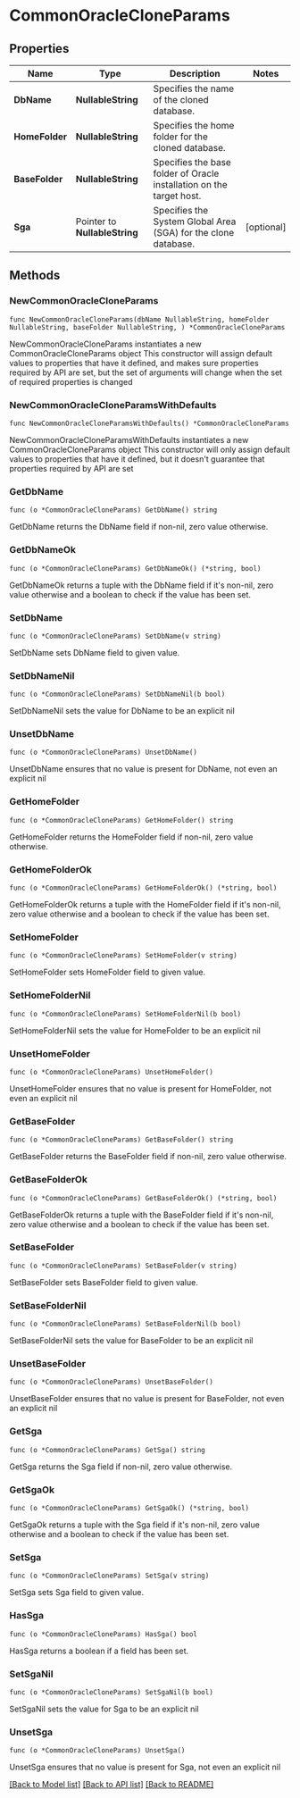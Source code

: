 # CommonOracleCloneParams

## Properties

Name | Type | Description | Notes
------------ | ------------- | ------------- | -------------
**DbName** | **NullableString** | Specifies the name of the cloned database. | 
**HomeFolder** | **NullableString** | Specifies the home folder for the cloned database. | 
**BaseFolder** | **NullableString** | Specifies the base folder of Oracle installation on the target host. | 
**Sga** | Pointer to **NullableString** | Specifies the System Global Area (SGA) for the clone database. | [optional] 

## Methods

### NewCommonOracleCloneParams

`func NewCommonOracleCloneParams(dbName NullableString, homeFolder NullableString, baseFolder NullableString, ) *CommonOracleCloneParams`

NewCommonOracleCloneParams instantiates a new CommonOracleCloneParams object
This constructor will assign default values to properties that have it defined,
and makes sure properties required by API are set, but the set of arguments
will change when the set of required properties is changed

### NewCommonOracleCloneParamsWithDefaults

`func NewCommonOracleCloneParamsWithDefaults() *CommonOracleCloneParams`

NewCommonOracleCloneParamsWithDefaults instantiates a new CommonOracleCloneParams object
This constructor will only assign default values to properties that have it defined,
but it doesn't guarantee that properties required by API are set

### GetDbName

`func (o *CommonOracleCloneParams) GetDbName() string`

GetDbName returns the DbName field if non-nil, zero value otherwise.

### GetDbNameOk

`func (o *CommonOracleCloneParams) GetDbNameOk() (*string, bool)`

GetDbNameOk returns a tuple with the DbName field if it's non-nil, zero value otherwise
and a boolean to check if the value has been set.

### SetDbName

`func (o *CommonOracleCloneParams) SetDbName(v string)`

SetDbName sets DbName field to given value.


### SetDbNameNil

`func (o *CommonOracleCloneParams) SetDbNameNil(b bool)`

 SetDbNameNil sets the value for DbName to be an explicit nil

### UnsetDbName
`func (o *CommonOracleCloneParams) UnsetDbName()`

UnsetDbName ensures that no value is present for DbName, not even an explicit nil
### GetHomeFolder

`func (o *CommonOracleCloneParams) GetHomeFolder() string`

GetHomeFolder returns the HomeFolder field if non-nil, zero value otherwise.

### GetHomeFolderOk

`func (o *CommonOracleCloneParams) GetHomeFolderOk() (*string, bool)`

GetHomeFolderOk returns a tuple with the HomeFolder field if it's non-nil, zero value otherwise
and a boolean to check if the value has been set.

### SetHomeFolder

`func (o *CommonOracleCloneParams) SetHomeFolder(v string)`

SetHomeFolder sets HomeFolder field to given value.


### SetHomeFolderNil

`func (o *CommonOracleCloneParams) SetHomeFolderNil(b bool)`

 SetHomeFolderNil sets the value for HomeFolder to be an explicit nil

### UnsetHomeFolder
`func (o *CommonOracleCloneParams) UnsetHomeFolder()`

UnsetHomeFolder ensures that no value is present for HomeFolder, not even an explicit nil
### GetBaseFolder

`func (o *CommonOracleCloneParams) GetBaseFolder() string`

GetBaseFolder returns the BaseFolder field if non-nil, zero value otherwise.

### GetBaseFolderOk

`func (o *CommonOracleCloneParams) GetBaseFolderOk() (*string, bool)`

GetBaseFolderOk returns a tuple with the BaseFolder field if it's non-nil, zero value otherwise
and a boolean to check if the value has been set.

### SetBaseFolder

`func (o *CommonOracleCloneParams) SetBaseFolder(v string)`

SetBaseFolder sets BaseFolder field to given value.


### SetBaseFolderNil

`func (o *CommonOracleCloneParams) SetBaseFolderNil(b bool)`

 SetBaseFolderNil sets the value for BaseFolder to be an explicit nil

### UnsetBaseFolder
`func (o *CommonOracleCloneParams) UnsetBaseFolder()`

UnsetBaseFolder ensures that no value is present for BaseFolder, not even an explicit nil
### GetSga

`func (o *CommonOracleCloneParams) GetSga() string`

GetSga returns the Sga field if non-nil, zero value otherwise.

### GetSgaOk

`func (o *CommonOracleCloneParams) GetSgaOk() (*string, bool)`

GetSgaOk returns a tuple with the Sga field if it's non-nil, zero value otherwise
and a boolean to check if the value has been set.

### SetSga

`func (o *CommonOracleCloneParams) SetSga(v string)`

SetSga sets Sga field to given value.

### HasSga

`func (o *CommonOracleCloneParams) HasSga() bool`

HasSga returns a boolean if a field has been set.

### SetSgaNil

`func (o *CommonOracleCloneParams) SetSgaNil(b bool)`

 SetSgaNil sets the value for Sga to be an explicit nil

### UnsetSga
`func (o *CommonOracleCloneParams) UnsetSga()`

UnsetSga ensures that no value is present for Sga, not even an explicit nil

[[Back to Model list]](../README.md#documentation-for-models) [[Back to API list]](../README.md#documentation-for-api-endpoints) [[Back to README]](../README.md)


